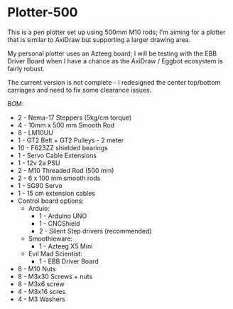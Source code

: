 # Plotter-500

This is a pen plotter set up using 500mm M10 rods; I'm aiming for a plotter that is similar to AxiDraw but supporting a larger drawing area.

My personal plotter uses an Azteeg board; I will be testing with the EBB Driver Board when I have a chance as the AxiDraw / Eggbot ecosystem is fairly robust.

The current version is not complete - I redesigned the center top/bottom carriages and need to fix some clearance issues.

BOM: 

* 2 - Nema-17 Steppers (5kg/cm torque)
* 4 - 10mm x 500 mm Smooth Rod
* 8 - LM10UU
* 1 - GT2 Belt + GT2 Pulleys - 2 meter
* 10 - F623ZZ shielded bearings
* 1 - Servo Cable Extensions
* 1 - 12v 2a PSU
* 2 - M10 Threaded Rod (500 mm)
* 2 - 6 x 100 mm smooth rods
* 1 - SG90 Servo
* 1 - 15 cm extension cables
* Control board options:
	* Arduio:
		* 1 - Arduino UNO
		* 1 - CNCShield
		* 2 - Silent Step drivers (recommended)
	* Smoothieware:
		* 1 - Azteeg X5 Mini
	* Evil Mad Scientist:
		* 1 - EBB Driver Board
* 8 - M10 Nuts
* 8 - M3x30 Screws + nuts
* 8 - M3x6 screw
* 4 - M3x16 scres
* 4 - M3 Washers
